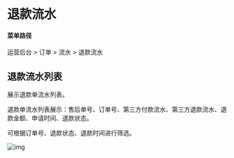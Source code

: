 # 退款流水

#### 菜单路径

运营后台 > 订单 > 流水 > 退款流水

## 退款流水列表

展示退款单流水列表。

退款单流水列表展示：售后单号、订单号、第三方付款流水、第三方退款流水、退款金额、申请时间、退款状态。

可根据订单号、退款状态、退款时间进行筛选。

![img](https://docs.pickmall.cn/help/images/refundLog.png)